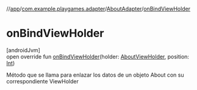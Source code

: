 //[app](../../../index.md)/[com.example.playgames.adapter](../index.md)/[AboutAdapter](index.md)/[onBindViewHolder](on-bind-view-holder.md)

# onBindViewHolder

[androidJvm]\
open override fun [onBindViewHolder](on-bind-view-holder.md)(holder: [AboutViewHolder](../-about-view-holder/index.md), position: [Int](https://kotlinlang.org/api/latest/jvm/stdlib/kotlin/-int/index.html))

Método que se llama para enlazar los datos de un objeto About con su correspondiente ViewHolder

